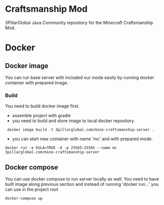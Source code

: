 # Craftsmanship Mod

3PillarGlobal Java Community repository for the Minecraft Craftsmanship Mod.

# Docker

## Docker image

You can run base server with included our mode easily by running docker container with prepared image.

### Build

You need to build docker image first.

* assemble project with gradle
* you need to build and store image to local docker repository
```
 docker image build -t 3pillarglobal.com/mine-craftsmanship-server .
```
* you can start new container with name 'mc' and with prepared mode.
```
docker run -e EULA=TRUE -d -p 25565:25565 --name mc 3pillarglobal.com/mine-craftsmanship-server
```

## Docker compose
You can use docker compose to run server locally as well. You need to have built image along previous section and instead of running 'docker run...' you can use in the project root 
```
docker-compose up
```